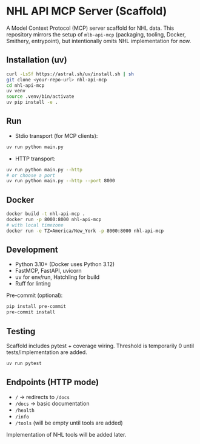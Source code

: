 # NHL API MCP Server (Scaffold)

A Model Context Protocol (MCP) server scaffold for NHL data. This repository mirrors the setup of `mlb-api-mcp` (packaging, tooling, Docker, Smithery, entrypoint), but intentionally omits NHL implementation for now.

## Installation (uv)

```bash
curl -LsSf https://astral.sh/uv/install.sh | sh
git clone <your-repo-url> nhl-api-mcp
cd nhl-api-mcp
uv venv
source .venv/bin/activate
uv pip install -e .
```

## Run

- Stdio transport (for MCP clients):
```bash
uv run python main.py
```

- HTTP transport:
```bash
uv run python main.py --http
# or choose a port
uv run python main.py --http --port 8000
```

## Docker

```bash
docker build -t nhl-api-mcp .
docker run -p 8000:8000 nhl-api-mcp
# with local timezone
docker run -e TZ=America/New_York -p 8000:8000 nhl-api-mcp
```

## Development

- Python 3.10+ (Docker uses Python 3.12)
- FastMCP, FastAPI, uvicorn
- uv for env/run, Hatchling for build
- Ruff for linting

Pre-commit (optional):
```bash
pip install pre-commit
pre-commit install
```

## Testing

Scaffold includes pytest + coverage wiring. Threshold is temporarily 0 until tests/implementation are added.

```bash
uv run pytest
```

## Endpoints (HTTP mode)

- `/` → redirects to `/docs`
- `/docs` → basic documentation
- `/health`
- `/info`
- `/tools` (will be empty until tools are added)

Implementation of NHL tools will be added later.
